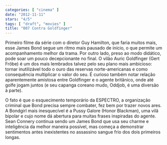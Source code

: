 ```yaml
---
categories: [ "cinema" ]
date: "2012-11-11"
stars: "4/5"
tags: [ "draft", "movies" ]
title: "007 Contra Goldfinger"
---
```

Primeiro filme da série com o diretor Guy Hamilton, que faria muitos
mais, esse James Bond segue um ritmo mais pausado de início, o que
permite um acompanhamento melhor da trama. Por outro lado, preso ao
modo didático, pode soar um pouco decepcionante no final. O vilão
Auric Goldfinger (Gert Fröbe) é um dos mais lembrados talvez pelo seu
plano mais ambicioso: tornar inutilizável todo o ouro das reservas
norte-americanas e como consequência multiplicar o valor do seu. É
curioso também notar relação aparentemente amistosa entre Goldfinger e
o agente britânico, onde até golfe jogam juntos (e seu capanga coreano
mudo, Oddjob, é uma diversão à parte).

O fato é que o esquecimento temporário da ESPECTRO, a organização
criminal que Bond precisa sempre combater, fez bem por trazer novos
ares. A Bondgirl mais inesquecível é a Pussy Galore (Honor Blackman),
uma vilã bipolar e cujo nome dá abertura para muitas frases inspiradas
do agente. Sean Connery continua sendo um James Bond que usa seu charme
e inteligência da melhor maneira possível, mas começa a demonstrar
sentimentos antes inexistentes no assassino sangue frio dos dois primeiros
longas.

